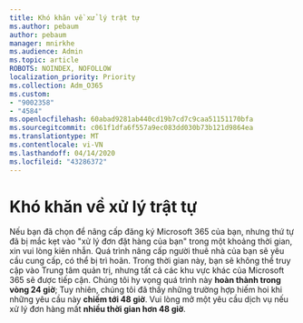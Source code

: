 ```yaml
---
title: Khó khăn về xử lý trật tự
ms.author: pebaum
author: pebaum
manager: mnirkhe
ms.audience: Admin
ms.topic: article
ROBOTS: NOINDEX, NOFOLLOW
localization_priority: Priority
ms.collection: Adm_O365
ms.custom:
- "9002358"
- "4584"
ms.openlocfilehash: 60abad9281ab440cd19b7cd7c9caa51151170bfa
ms.sourcegitcommit: c061f1dfa6f557a9ec083dd030b73b121d9864ea
ms.translationtype: MT
ms.contentlocale: vi-VN
ms.lasthandoff: 04/14/2020
ms.locfileid: "43286372"
---
```

# <a name="stuck-on-processing-order"></a>Khó khăn về xử lý trật tự

Nếu bạn đã chọn để nâng cấp đăng ký Microsoft 365 của bạn, nhưng thứ tự đã bị mắc kẹt vào "xử lý đơn đặt hàng của bạn" trong một khoảng thời gian, xin vui lòng kiên nhẫn. Quá trình nâng cấp người thuê nhà của bạn sẽ yêu cầu cung cấp, có thể bị trì hoãn. Trong thời gian này, bạn sẽ không thể truy cập vào Trung tâm quản trị, nhưng tất cả các khu vực khác của Microsoft 365 sẽ được tiếp cận. Chúng tôi hy vọng quá trình này **hoàn thành trong vòng 24 giờ**; Tuy nhiên, chúng tôi đã thấy những trường hợp hiếm hoi khi những yêu cầu này **chiếm tới 48 giờ**. Vui lòng mở một yêu cầu dịch vụ nếu xử lý đơn hàng mất **nhiều thời gian hơn 48 giờ**.
